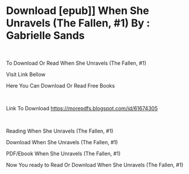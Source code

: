 <h1>Download [epub]] When She Unravels (The Fallen, #1) By : Gabrielle Sands</h1>
<p>&nbsp;</p>
<p>To Download Or Read When She Unravels (The Fallen, #1)</p>
<p>Visit Link Bellow</p>
<p>Here You Can Download Or Read Free Books</p>
<p>&nbsp;</p>
<p>Link To Download <a href="" https:="" morepdfs.blogspot.com="" id="">https://morepdfs.blogspot.com/id/61674305</a></p>
<p>&nbsp;</p>
<p>Reading When She Unravels (The Fallen, #1)</p>
<p>Download When She Unravels (The Fallen, #1)</p>
<p>PDF/Ebook When She Unravels (The Fallen, #1)</p>
<p>Now You ready to Read Or Download When She Unravels (The Fallen, #1)</p>